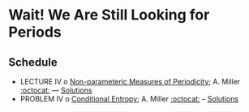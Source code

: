 # Wait! We Are Still Looking for Periods

## Schedule 

 * LECTURE IV  o  [Non-parameteric Measures of Periodicity](NonparametricMeasuresOfPeriodicity.ipynb); A. Miller [:octocat:](https://github.com/adamamiller) — [Solutions](NonparametricMeasuresOfPeriodicitySolutions.ipynb)
 * PROBLEM IV  o [Conditional Entropy](ConditionalEntropy.ipynb); A. Miller [:octocat:](https://github.com/adamamiller) – [Solutions](ConditionalEntropySolutions.ipynb)
